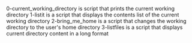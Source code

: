 0-current_working_directory is script that prints the current working directory
1-listit is a script that displays the contents list of the current working directory
2-bring_me_home is a script that changes the working directory to the user's home directory
3-listfiles is a script that displays current directory content in a long format
